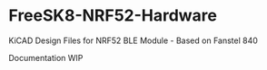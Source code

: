 # FreeSK8-NRF52-Hardware
 KiCAD Design Files for NRF52 BLE Module - Based on Fanstel 840

Documentation WIP
